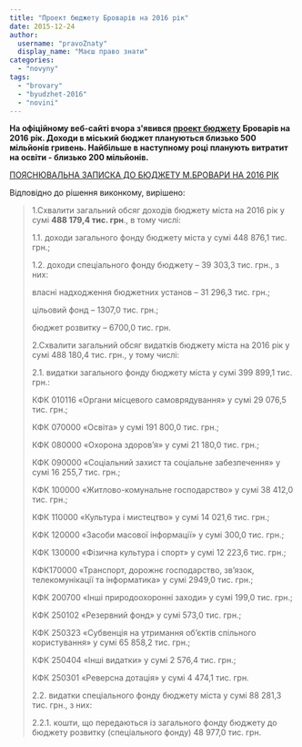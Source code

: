 ```yaml
---
title: "Проект бюджету Броварів на 2016 рік"
date: 2015-12-24
author: 
  username: "pravoZnaty"
  display_name: "Маєш право знати"
categories: 
  - "novyny"
tags: 
  - "brovary"
  - "byudzhet-2016"
  - "novini"
---
```


**На офіційному веб-сайті вчора з'явився [проект бюджету](https://brovary-rada.gov.ua/r%D1%96shennya-vikonavchogo-kom%D1%96tetu-v%D1%96d-22122015%E2%84%96778pro-proekt-byudzhetu-m%D1%96sta-na-2016-r%D1%96k) Броварів на 2016 рік. Доходи в міський бюджет плануються близько 500 мільйонів гривень. Найбільше в наступному році планують витратит на освіти - близько 200 мільйонів.**

[ПОЯСНЮВАЛЬНА ЗАПИСКА ДО БЮДЖЕТУ М.БРОВАРИ НА 2016 РІК](https://onedrive.live.com/redir?resid=72571393D4771099!4897&authkey=!AMA2H8QucBle5VM&ithint=file%2cdoc)

Відповідно до рішення виконкому, вирішено:

> 1.Схвалити загальний обсяг доходів бюджету міста на 2016 рік у сумі **488 179,4 тис. грн**., в тому числі:
> 
> 1.1. доходи загального фонду бюджету міста у сумі 448 876,1 тис. грн.;
> 
> 1.2. доходи спеціального фонду бюджету – 39 303,3 тис. грн., з них:
> 
> власні надходження бюджетних установ – 31 296,3 тис. грн.;
> 
> цільовий фонд – 1307,0 тис. грн.;
> 
> бюджет розвитку – 6700,0 тис. грн.
> 
> 2.Схвалити загальний обсяг видатків бюджету міста на 2016 рік у сумі 488 180,4 тис. грн., у тому числі:
> 
> 2.1. видатки загального фонду бюджету міста у сумі 399 899,1 тис. грн.:
> 
> КФК 010116 «Органи місцевого самоврядування» у сумі 29 076,5 тис. грн.;
> 
> КФК 070000 «Освіта» у сумі 191 800,0 тис. грн.;
> 
> КФК 080000 «Охорона здоров’я» у сумі 21 180,0 тис. грн.;
> 
> КФК 090000 «Соціальний захист та соціальне забезпечення» у сумі 16 255,7 тис. грн.;
> 
> КФК 100000 «Житлово-комунальне господарство» у сумі 38 412,0 тис. грн.;
> 
> КФК 110000 «Культура і мистецтво» у сумі 14 021,6 тис. грн.;
> 
> КФК 120000 «Засоби масової інформації» у сумі 300,0 тис. грн.;
> 
> КФК 130000 «Фізична культура і спорт» у сумі 12 223,6 тис. грн.;
> 
> КФК170000 «Транспорт, дорожнє господарство, зв’язок, телекомунікації та інформатика» у сумі 2949,0 тис. грн.;
> 
> КФК 200700 «Інші природоохоронні заходи» у сумі 199,0 тис. грн.;
> 
> КФК 250102 «Резервний фонд» у сумі 573,0 тис. грн.;
> 
> КФК 250323 «Субвенція на утримання об’єктів спільного користування» у сумі 65 858,2 тис. грн.;
> 
> КФК 250404 «Інші видатки» у сумі 2 576,4 тис. грн.;
> 
> КФК 250301 «Реверсна дотація» у сумі 4 474,1 тис. грн.
> 
> 2.2. видатки спеціального фонду бюджету міста у сумі 88 281,3 тис. грн., з них:
> 
> 2.2.1. кошти, що передаються із загального фонду бюджету до бюджету розвитку (спеціального фонду) 48 977,0 тис. грн.
